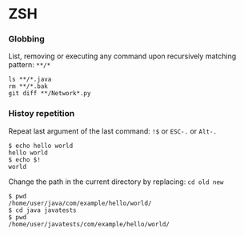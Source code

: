ZSH
===

### Globbing

List, removing or executing any command upon recursively matching pattern: `**/*`

```
ls **/*.java
rm **/*.bak
git diff **/Network*.py
```

### Histoy repetition

Repeat last argument of the last command: `!$` or `ESC-.` or `Alt-.`

```
$ echo hello world
hello world
$ echo $!
world
```

Change the path in the current directory by replacing: `cd old new`

```
$ pwd
/home/user/java/com/example/hello/world/
$ cd java javatests
$ pwd
/home/user/javatests/com/example/hello/world/
```






